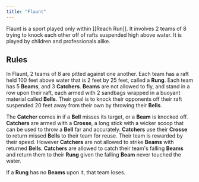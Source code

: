 ```yaml
---
title: "Flaunt"
---
```

Flaunt is a sport played only within [[Reach Run]]. It involves 2 teams of 8 trying to knock each other off of rafts suspended high above water. It is played by children and professionals alike.

## Rules
In Flaunt, 2 teams of 8 are pitted against one another. Each team has a raft held 100 feet above water that is 2 feet by 25 feet, called a **Rung**. Each team has 5 **Beams**, and 3 **Catchers**. **Beams** are not allowed to fly, and stand in a row upon their raft, each armed with 2 sandbags wrapped in a buoyant material called **Bells**. Their goal is to knock their opponents off their raft suspended 20 feet away from their own by throwing their **Bells**.

The **Catcher** comes in if a **Bell** misses its target, or a **Beam** is knocked off. **Catchers** are armed with a **Crosse**, a long stick with a wicker scoop that can be used to throw a **Bell** far and accurately. **Catchers** use their **Crosse** to return missed **Bells** to their team for reuse. Their team is rewarded by their speed. However **Catchers** are not allowed to strike **Beams** with returned **Bells**. **Catchers** are allowed to catch their team's falling **Beams** and return them to their **Rung** given the falling **Beam** never touched the water.

If a **Rung** has no **Beams** upon it, that team loses.